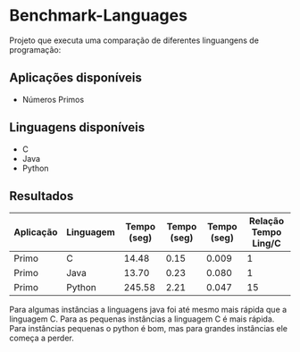 # Benchmark-Languages

Projeto que executa uma comparação de diferentes linguangens de programação:

## Aplicações disponíveis

* Números Primos

## Linguagens disponíveis

* C
* Java
* Python

## Resultados

|Aplicação | Linguagem | Tempo (seg) | Tempo (seg) | Tempo (seg) | Relação Tempo Ling/C |
|----------|-----------|-------------|-------------|-------------|----------------------|
| Primo    | C         | 14.48       | 0.15        | 0.009       | 1                    |
| Primo    | Java      | 13.70       | 0.23        | 0.080       | 1					|
| Primo    | Python    | 245.58      | 2.21        | 0.047       | 15                   |

Para algumas instâncias a linguagens java foi até mesmo mais rápida que a linguagem C. Para as pequenas instâncias a linguagem C é mais rápida. Para instâncias pequenas o python é bom, mas para grandes instâncias ele começa a perder.
